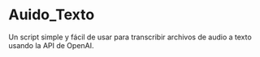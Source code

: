 # Auido_Texto
Un script simple y fácil de usar para transcribir archivos de audio a texto usando la API de OpenAI.
